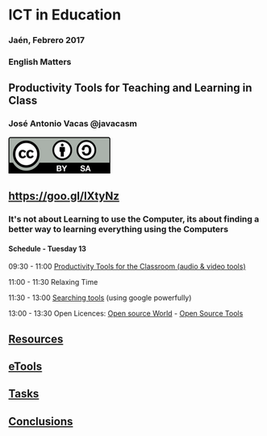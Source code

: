 # ICT in Education

### Jaén, Febrero 2017

### English Matters

## Productivity Tools for Teaching and Learning in Class

### José Antonio Vacas @javacasm

![./Licencia CC.png](./images/Licencia_CC.png)

## https://goo.gl/lXtyNz

### It's not about Learning to use the Computer, its about finding a better way to learning everything using the Computers

#### Schedule - Tuesday 13

  09:30 - 11:00 [Productivity Tools for the Classroom (audio & video tools)](/Productivity%20Tools%20for%20the%20Classroom%20I.md)

  11:00 - 11:30 Relaxing Time

  11:30 - 13:00 [Searching tools](./SearchingTools.md) (using google powerfully)

  13:00 - 13:30 Open Licences: [Open source World](./OpenSourceWorld.md) - [Open Source Tools](./OpenSourceTools.md)


## [Resources](./resources.md)

## [eTools](./eTools.md)

## [Tasks](./task.md)

## [Conclusions](./conclusions.md)

